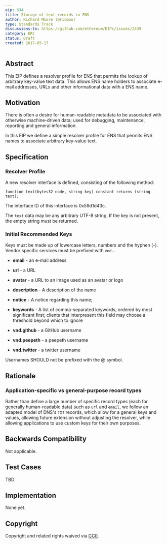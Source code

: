 ```yaml
---
eip: 634
title: Storage of text records in ENS
author: Richard Moore (@ricmoo)
type: Standards Track
discussions-to: https://github.com/ethereum/EIPs/issues/2439
category: ERC
status: Draft
created: 2017-05-17
---
```


## Abstract

This EIP defines a resolver profile for ENS that permits the lookup of arbitrary key-value
text data. This allows ENS name holders to associate e-mail addresses, URLs and other
informational data with a ENS name.

## Motivation

There is often a desire for human-readable metadata to be associated with otherwise
machine-driven data; used for debugging, maintenance, reporting and general information.

In this EIP we define a simple resolver profile for ENS that permits ENS names to
associate arbitrary key-value text.

## Specification

### Resolver Profile

A new resolver interface is defined, consisting of the following method:

    function text(bytes32 node, string key) constant returns (string text);

The interface ID of this interface is 0x59d1d43c.

The `text` data may be any arbitrary UTF-8 string. If the key is not present, the empty string
must be returned.

### Initial Recommended Keys

Keys must be made up of lowercase letters, numbers and the hyphen (-). Vendor specific
services must be prefixed with `vnd.`.

- **email** - an e-mail address
- **url** - a URL
- **avatar** - a URL to an image used as an avatar or logo
- **description** - A description of the name
- **notice** - A notice regarding this name;
- **keywords** - A list of comma-separated keywords, ordered by most significant first; clients that interpresent this field may choose a threshold beyond which to ignore

- **vnd.github** - a GitHub username
- **vnd.peepeth** - a peepeth username
- **vnd.twitter** - a twitter username

Usernames SHOULD not be prefixed with the @ symbol.

## Rationale

### Application-specific vs general-purpose record types

Rather than define a large number of specific record types (each for generally human-readable
data) such as `url` and `email`, we follow an adapted model of DNS's `TXT` records, which allow
for a general keys and values, allowing future extension without adjusting the resolver, while
allowing applications to use custom keys for their own purposes.

## Backwards Compatibility

Not applicable.

## Test Cases

TBD

## Implementation

None yet.

## Copyright

Copyright and related rights waived via [CC0](https://creativecommons.org/publicdomain/zero/1.0/).
